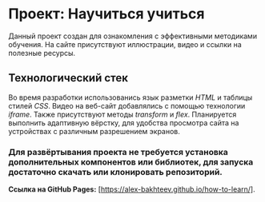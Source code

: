 # Проект: Научиться учиться

Данный проект создан для ознакомления с эффективными методиками обучения. На сайте присутствуют иллюстрации, видео и ссылки на полезные ресурсы.

## Технологический стек
Во время разработки использованись язык разметки *HTML* и таблицы стилей *CSS*.
Видео на веб-сайт добавлялись с помощью технологии *iframe*.
Также присутствуют методы *transform* и *flex*.
Планируется выполнить адаптивную вёрстку, для удобства просмотра сайта на устройствах с различным разрешением экранов.

### Для развёртывания проекта не требуется установка дополнительных компонентов или библиотек, для запуска достаточно скачать или клонировать репозиторий.

**Ссылка на GitHub Pages:** [https://alex-bakhteev.github.io/how-to-learn/].
